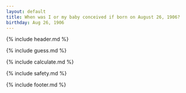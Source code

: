 ```yaml
---
layout: default
title: When was I or my baby conceived if born on August 26, 1906?
birthday: Aug 26, 1906
---
```


{% include header.md %}

{% include guess.md %}

{% include calculate.md %}

{% include safety.md %}

{% include footer.md %}



